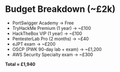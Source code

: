 # Budget Breakdown (~£2k)

- PortSwigger Academy → Free
- TryHackMe Premium (1 year) → ~£100
- HackTheBox VIP (1 year) → ~£100
- PentesterLab Pro (2 months) → ~£40
- eJPT exam → ~£200
- OSCP (PWK 90-day lab + exam) → ~£1,200
- AWS Security Specialty exam → ~£300

**Total ≈ £1,940**